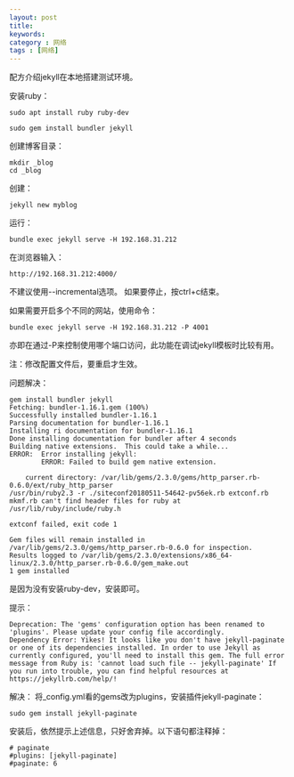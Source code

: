 ```yaml
---
layout: post
title: 
keywords: 
category : 网络
tags : [网络]
---
```


配方介绍jekyll在本地搭建测试环境。  

<!-- more -->

安装ruby：  
```
sudo apt install ruby ruby-dev

sudo gem install bundler jekyll
```
创建博客目录：  
```
mkdir _blog
cd _blog
```
创建： 
```
jekyll new myblog
```
运行：  
```
bundle exec jekyll serve -H 192.168.31.212
```
在浏览器输入：  
```
http://192.168.31.212:4000/
```
不建议使用--incremental选项。
如果要停止，按ctrl+c结束。

如果需要开启多个不同的网站，使用命令：
```
bundle exec jekyll serve -H 192.168.31.212 -P 4001
```
亦即在通过-P来控制使用哪个端口访问，此功能在调试jekyll模板时比较有用。

注：修改配置文件后，要重启才生效。

问题解决：
```
gem install bundler jekyll
Fetching: bundler-1.16.1.gem (100%)
Successfully installed bundler-1.16.1
Parsing documentation for bundler-1.16.1
Installing ri documentation for bundler-1.16.1
Done installing documentation for bundler after 4 seconds
Building native extensions.  This could take a while...
ERROR:  Error installing jekyll:
        ERROR: Failed to build gem native extension.

    current directory: /var/lib/gems/2.3.0/gems/http_parser.rb-0.6.0/ext/ruby_http_parser
/usr/bin/ruby2.3 -r ./siteconf20180511-54642-pv56ek.rb extconf.rb
mkmf.rb can't find header files for ruby at /usr/lib/ruby/include/ruby.h

extconf failed, exit code 1

Gem files will remain installed in /var/lib/gems/2.3.0/gems/http_parser.rb-0.6.0 for inspection.
Results logged to /var/lib/gems/2.3.0/extensions/x86_64-linux/2.3.0/http_parser.rb-0.6.0/gem_make.out
1 gem installed
```
是因为没有安装ruby-dev，安装即可。  

提示：
```
Deprecation: The 'gems' configuration option has been renamed to 'plugins'. Please update your config file accordingly.
Dependency Error: Yikes! It looks like you don't have jekyll-paginate or one of its dependencies installed. In order to use Jekyll as currently configured, you'll need to install this gem. The full error message from Ruby is: 'cannot load such file -- jekyll-paginate' If you run into trouble, you can find helpful resources at https://jekyllrb.com/help/! 
```
解决：
将_config.yml看的gems改为plugins，安装插件jekyll-paginate：  
```
sudo gem install jekyll-paginate
```
安装后，依然提示上述信息，只好舍弃掉。以下语句都注释掉：  
```
# paginate
#plugins: [jekyll-paginate]
#paginate: 6
```